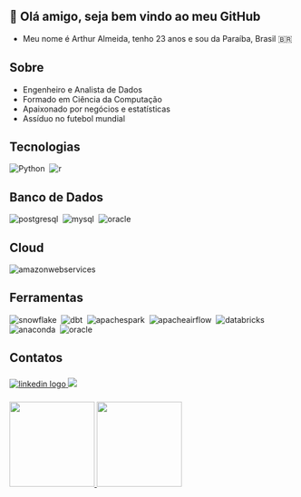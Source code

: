 ## 👋 Olá amigo, seja bem vindo ao meu GitHub

- Meu nome é Arthur Almeida, tenho 23 anos e sou da Paraíba, Brasil 🇧🇷

## Sobre
- Engenheiro e Analista de Dados
- Formado em Ciência da Computação
- Apaixonado por negócios e estatísticas
- Assíduo no futebol mundial

## Tecnologias
![Python](https://img.shields.io/badge/-Python-0D1117?style=for-the-badge&logo=python&labelColor=0D1117&textColor=0D1117)&nbsp;
![r](https://img.shields.io/badge/-r-0D1117?style=for-the-badge&logo=r&labelColor=0D1117&textColor=0D1117)&nbsp;

## Banco de Dados
![postgresql](https://img.shields.io/badge/-PostgreSQL-0D1117?style=for-the-badge&logo=postgresql&labelColor=0D1117&textColor=0D1117)&nbsp;
![mysql](https://img.shields.io/badge/-mysql-0D1117?style=for-the-badge&logo=mysql&labelColor=0D1117&textColor=0D1117)&nbsp;
![oracle](https://img.shields.io/badge/-oracle_developer-0D1117?style=for-the-badge&logo=oracle&labelColor=0D1117&textColor=0D1117)&nbsp;


## Cloud
![amazonwebservices](https://img.shields.io/badge/-aws-0D1117?style=for-the-badge&logo=amazonwebservices&labelColor=0D1117&textColor=0D1117)&nbsp;

## Ferramentas
![snowflake](https://img.shields.io/badge/-snowflake-0D1117?style=for-the-badge&logo=snowflake&labelColor=0D1117&textColor=0D1117)&nbsp;
![dbt](https://img.shields.io/badge/-dbt-0D1117?style=for-the-badge&logo=dbt&labelColor=0D1117&textColor=0D1117)&nbsp;
![apachespark](https://img.shields.io/badge/-apache_spark-0D1117?style=for-the-badge&logo=apachespark&labelColor=0D1117&textColor=0D1117)&nbsp;
![apacheairflow](https://img.shields.io/badge/-apache_airflow-0D1117?style=for-the-badge&logo=apacheairflow&labelColor=0D1117&textColor=0D1117)&nbsp;
![databricks](https://img.shields.io/badge/-databricks-0D1117?style=for-the-badge&logo=databricks&labelColor=0D1117&textColor=0D1117)&nbsp;
![anaconda](https://img.shields.io/badge/-anaconda-0D1117?style=for-the-badge&logo=anaconda&labelColor=0D1117&textColor=0D1117)&nbsp;
![oracle](https://img.shields.io/badge/-oracle_integrator_data-0D1117?style=for-the-badge&logo=oracle&labelColor=0D1117&textColor=0D1117)&nbsp;



<h2 align="left">Contatos</h2>

###

<div align="left">
  <a href="https://www.linkedin.com/in/arthurvalmeida/" target="_blank">
    <img src="https://img.shields.io/badge/-LinkedIn-%230077B5?style=for-the-badge&logo=linkedin&logoColor=white" alt="linkedin logo"  />
  </a>
  <a href="https://t.me/Arthur_Almeida1"><img src="https://img.shields.io/badge/Telegram-2CA5E0?style=for-the-badge&logo=telegram&logoColor=white"></a>
  </a>
</div>

###

<div>
  <a href="https://github.com/ArthurrAlmeida">
  <img height="150em" src="https://github-readme-stats.vercel.app/api?username=ArthurAlmeida&show_icons=true&theme=dark"/>
  <img height="150em" src="https://github-readme-stats.vercel.app/api/top-langs/?username=ArthurAlmeida&layout=compact&theme=dark"/>
</div>
